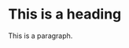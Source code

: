 <html>
<link rel="stylesheet" type="text/css" href="https://abelovgit.github.io/styles.css">  
    <body>
      <h1>This is a heading</h1>
      <p>This is a paragraph.</p>
    </body>
</html>      
